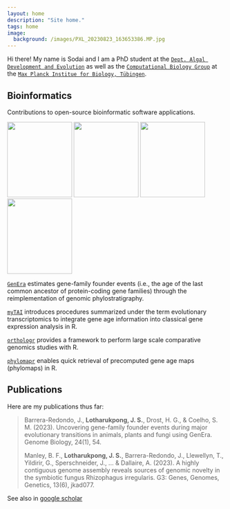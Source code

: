 ```yaml
---
layout: home
description: "Site home."
tags: home
image:
  background: /images/PXL_20230823_163653386.MP.jpg
---
```


Hi there! My name is Sodai and I am a PhD student at the [`Dept. Algal Development and Evolution`](https://www.bio.mpg.de/48867/algal-development-and-evolution-s) as well as the [`Computational Biology Group`](https://drostlab.com/) at the [`Max Planck Institue for Biology, Tübingen`](https://www.bio.mpg.de/).

## Bioinformatics
Contributions to open-source bioinformatic software applications.

<img src="{{site.baseurl}}/images/GenEra_logo_dark.png" height="174" width="150" > 
<img src="{{site.baseurl}}/images/myTAI_logo.png" height="174" width="150" > 
<img src="{{site.baseurl}}/images/orthologr_logo.png" height="174" width="150" > 
<img src="{{site.baseurl}}/images/phylomapr_logo.png" height="174" width="150" >


[`GenEra`](https://github.com/josuebarrera/GenEra) estimates gene-family founder events (i.e., the age of the last common ancestor of protein-coding gene families) through the reimplementation of genomic phylostratigraphy.

[`myTAI`](https://drostlab.github.io/myTAI) introduces procedures summarized under the term evolutionary transcriptomics to integrate gene age information into classical gene expression analysis in R.

[`orthologr`](https://drostlab.github.io/orthologr) provides a framework to perform large scale comparative genomics studies with R.

[`phylomapr`](https://lotharukpongjs.github.io/phylomapr/) enables quick retrieval of precomputed gene age maps (phylomaps) in R.

## Publications
Here are my publications thus far: 

> Barrera-Redondo, J., **Lotharukpong, J. S.**, Drost, H. G., & Coelho, S. M. (2023). Uncovering gene-family founder events during major evolutionary transitions in animals, plants and fungi using GenEra. Genome Biology, 24(1), 54.
>  
> Manley, B. F., **Lotharukpong, J. S.**, Barrera-Redondo, J., Llewellyn, T., Yildirir, G., Sperschneider, J., ... & Dallaire, A. (2023). A highly contiguous genome assembly reveals sources of genomic novelty in the symbiotic fungus Rhizophagus irregularis. G3: Genes, Genomes, Genetics, 13(6), jkad077.

See also in [google scholar](https://scholar.google.com/citations?user=2HiLuNEAAAAJ&hl)

